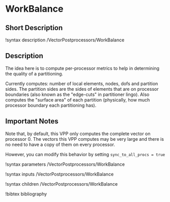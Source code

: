 # WorkBalance

## Short Description

!syntax description /VectorPostprocessors/WorkBalance

## Description

The idea here is to compute per-processor metrics to help in determining the quality of a partitioning.

Currently computes: number of local elements, nodes, dofs and partition sides.  The partition sides are the sides of elements that are on processor boundaries (also known as the "edge-cuts" in partitioner lingo).  Also computes the "surface area" of each partition (physically, how much processor boundary each partitioning has).

## Important Notes

Note that, by default, this VPP only computes the complete vector on processor 0.  The vectors this VPP computes may be very large and there is no need to have a copy of them on every processor.

However, you can modify this behavior by setting `sync_to_all_procs = true`

!syntax parameters /VectorPostprocessors/WorkBalance

!syntax inputs /VectorPostprocessors/WorkBalance

!syntax children /VectorPostprocessors/WorkBalance

!bibtex bibliography
